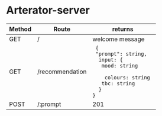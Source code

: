 # Arterator-server

| Method | Route           | returns                                                                                                                                                                                              |
| ------ | --------------- | ---------------------------------------------------------------------------------------------------------------------------------------------------------------------------------------------------- |
| GET    | /               | welcome message                                                                                                                                                                                      |
| GET    | /recommendation | <code> {<br>&nbsp;"prompt": string, <br>&nbsp;&nbsp;input: {<br>&nbsp;&nbsp;&nbsp;mood: string <br> &nbsp;&nbsp;&nbsp;colours: string <br>&nbsp;&nbsp;&nbsp;tbc: string <br>&nbsp;&nbsp;}<br>}<code> |
| POST   | /:prompt        | 201                                                                                                                                                                                                  |
